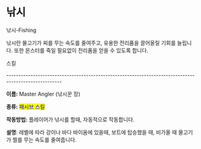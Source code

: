 # 낚시

낚시-Fishing



낚시란 물고기가 찌를 무는 속도를 줄여주고, 유용한 전리품을 끌어올릴 기회를 늘립니다. 또한 몬스터를 죽일 필요없이 전리품을 얻을 수 있도록 합니다.



스킬

\-----------------------------------------------------------------------------------------------------

**이름:** Master Angler (낚시꾼 장)

**종류:** <mark style="color:blue;">패시브 스킬</mark>

**작동방법:** 플레이어가 낚시를 할때, 자동적으로 작동합니다.

**설명**: 레벨에 따라 강이나 바다 바이옴에 있을때, 보트에 탑승했을 때, 비가올 때 물고기가 찔를 무는 속도를 줄여줍니다.
